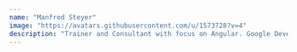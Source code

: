 ```yaml
---
name: "Manfred Steyer"
image: "https://avatars.githubusercontent.com/u/1573728?v=4"
description: "Trainer and Consultant with focus on Angular. Google Developer Expert (GDE) and Microsoft MVP. Writes for O'Reilly and others. Regularly speaks at conferences."
---
```

